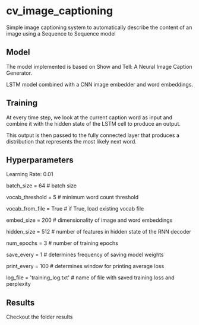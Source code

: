 # cv_image_captioning

Simple image captioning system to automatically describe the content of an image using a Sequence to Sequence model

## Model
The model implemented is based on Show and Tell: A Neural Image Caption Generator.

LSTM model combined with a CNN image embedder and word embeddings.


## Training
At every time step, we look at the current caption word as input and combine it with the hidden state of the LSTM cell to produce an output.

This output is then passed to the fully connected layer that produces a distribution that represents the most likely next word.

## Hyperparameters
Learning Rate: 0.01

batch_size = 64          # batch size

vocab_threshold = 5      # minimum word count threshold

vocab_from_file = True   # if True, load existing vocab file

embed_size = 200         # dimensionality of image and word embeddings

hidden_size = 512        # number of features in hidden state of the RNN decoder

num_epochs = 3           # number of training epochs

save_every = 1           # determines frequency of saving model weights

print_every = 100        # determines window for printing average loss

log_file = 'training_log.txt'       # name of file with saved training loss and perplexity

## Results

Checkout the folder results
